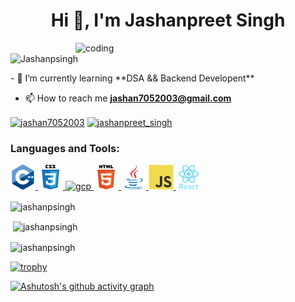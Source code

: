 <h1 align="center">Hi 👋, I'm Jashanpreet Singh</h1>
<img align="right" alt="coding" width="400" src="https://github.com/abhisheknaiidu/abhisheknaiidu/blob/master/code.gif?raw=true">
<p align="left"> <img src="https://komarev.com/ghpvc/?username=Jashanpsingh&label=Profile%20views&color=0e75b6&style=flat" alt="Jashanpsingh" /> </p>
- 🌱 I’m currently learning **DSA && Backend Developent**

- 📫 How to reach me **jashan7052003@gmail.com**

<p align="left">
<a href="https://www.hackerrank.com/jashan7052003" target="blank"><img align="center" src="https://raw.githubusercontent.com/rahuldkjain/github-profile-readme-generator/master/src/images/icons/Social/hackerrank.svg" alt="jashan7052003" height="30" width="40" /></a>
<a href="https://www.leetcode.com/jashanpreet_singh" target="blank"><img align="center" src="https://raw.githubusercontent.com/rahuldkjain/github-profile-readme-generator/master/src/images/icons/Social/leet-code.svg" alt="jashanpreet_singh" height="30" width="40" /></a>
</p>

<h3 align="left">Languages and Tools:</h3>
<p align="left"> <a href="https://www.w3schools.com/cpp/" target="_blank" rel="noreferrer"> <img src="https://raw.githubusercontent.com/devicons/devicon/master/icons/cplusplus/cplusplus-original.svg" alt="cplusplus" width="40" height="40"/> </a> <a href="https://www.w3schools.com/css/" target="_blank" rel="noreferrer"> <img src="https://raw.githubusercontent.com/devicons/devicon/master/icons/css3/css3-original-wordmark.svg" alt="css3" width="40" height="40"/> </a> <a href="https://cloud.google.com" target="_blank" rel="noreferrer"> <img src="https://www.vectorlogo.zone/logos/google_cloud/google_cloud-icon.svg" alt="gcp" width="40" height="40"/> </a> <a href="https://www.w3.org/html/" target="_blank" rel="noreferrer"> <img src="https://raw.githubusercontent.com/devicons/devicon/master/icons/html5/html5-original-wordmark.svg" alt="html5" width="40" height="40"/> </a> <a href="https://www.java.com" target="_blank" rel="noreferrer"> <img src="https://raw.githubusercontent.com/devicons/devicon/master/icons/java/java-original.svg" alt="java" width="40" height="40"/> </a> <a href="https://developer.mozilla.org/en-US/docs/Web/JavaScript" target="_blank" rel="noreferrer"> <img src="https://raw.githubusercontent.com/devicons/devicon/master/icons/javascript/javascript-original.svg" alt="javascript" width="40" height="40"/> </a> <a href="https://reactjs.org/" target="_blank" rel="noreferrer"> <img src="https://raw.githubusercontent.com/devicons/devicon/master/icons/react/react-original-wordmark.svg" alt="react" width="40" height="40"/> </a> </p>

<p><img align="center" src="https://github-readme-stats.vercel.app/api/top-langs?username=jashanpsingh&show_icons=true&locale=en&layout=compact" alt="jashanpsingh" /></p>

<p>&nbsp;<img align="center" src="https://github-readme-stats.vercel.app/api?username=jashanpsingh&show_icons=true&locale=en" alt="jashanpsingh" /></p>

<p><img align="center" src="https://github-readme-streak-stats.herokuapp.com/?user=jashanpsingh&" alt="jashanpsingh" /></p>

[![trophy](https://github-profile-trophy.vercel.app/?username=jashanpsingh)](https://github.com/ryo-ma/github-profile-trophy)

[![Ashutosh's github activity graph](https://github-readme-activity-graph.cyclic.app/graph?username=jashanpsingh&bg_color=000000&color=2ac048&line=00ffaa&point=49b9df&area=true&hide_border=true)](https://github.com/ashutosh00710/github-readme-activity-graph)
